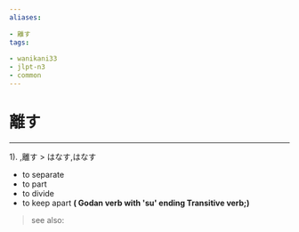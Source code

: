 ```yaml
---
aliases:
    
- 離す
tags:
    
- wanikani33
- jlpt-n3
- common
---
```


# 離す
---
1).
,離す > はなす,はなす

- to separate
- to part
- to divide
- to keep apart
**( Godan verb with 'su' ending Transitive verb;)**
> see also: 
            
